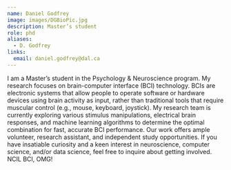 ```yaml
---
name: Daniel Godfrey
image: images/DGBioPic.jpg
description: Master’s student
role: phd
aliases:
  - D. Godfrey
links:
  email: daniel.godfrey@dal.ca
---
```


I am a Master’s student in the Psychology & Neuroscience program. My research focuses on brain-computer interface (BCI) technology. BCIs are electronic systems that allow people to operate software or hardware devices using brain activity as input, rather than traditional tools that require muscular control (e.g., mouse, keyboard, joystick). 
    My research team is currently exploring various stimulus manipulations, electrical brain responses, and machine learning algorithms to determine the optimal combination for fast, accurate BCI performance. Our work offers ample volunteer, research assistant, and independent study opportunities. If you have insatiable curiosity and a keen interest in neuroscience, computer science, and/or data science, feel free to inquire about getting involved. NCIL BCI, OMG!
